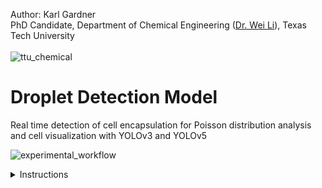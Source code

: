 Author: Karl Gardner<br>PhD Candidate, Department of Chemical Engineering ([Dr. Wei Li](https://www.depts.ttu.edu/che/research/li-lab/)), Texas Tech University
<br><br>
![ttu_chemical](https://user-images.githubusercontent.com/91646805/154190573-53e361f6-7c60-4062-b56b-7cbd11d39fc4.jpg)

# Droplet Detection Model

Real time detection of cell encapsulation for Poisson distribution analysis and cell visualization with YOLOv3 and YOLOv5

![experimental_workflow](https://user-images.githubusercontent.com/91646805/148269422-758ea029-7165-4259-98b7-d89a26e66361.png)



<details>
<summary>Instructions</summary>
<br>

1) First create a folder in your google drive account called droplet_classification (This step is important in order to keep the directories in check)
2) Use this link: https://drive.google.com/drive/folders/1Oo68HSdU-jzcBAEr0yeRuzuSxoprEP_D?usp=sharing to access the shared google drive folder
3) At the top there will be a dropdown arrow after the folder location (Shared with me > data_files): click on this dropdown arrow
4) Click on the "Add shortcut to Drive" button then navigate to inside your droplet_classification folder and click the blue "Add Shortcut" button.  This will add a shortcut to the shared google drive folder in your droplet_classification folder.
5) Open the yolov3 colab notebook from the colab badge provided, then click "Save a copy in Drive" under File > Save a copy in Drive.  Do the same for the provided yolov5 colab notebook.
6) This will save the two notebooks in the "Colab Notebooks" folder in your google drive.  Move these two notebooks to the droplet_classification folder and rename them yolov3.ipynb and yolov5.ipynb respectively in order for the directories to be correct.  The final droplet_classification folder should look like this:<img width="720" alt="image" src="https://user-images.githubusercontent.com/91646805/148874654-890a5d94-f9e9-4273-bcd8-318df44feca4.png">

7) Click the link here for the droplet model dataset: https://universe.roboflow.com/karl-gardner-kmk9u/pc3dropletdetection2/6 and you will see two datasets (No_Augmentation and final_dataset).  Start with the final_dataset and click on "Download" in the upper right corner.  Then, click "Sign in with Github" and follow the prompts to allow roboflow to sign in with github.  Or you may create a different account with roboflow.  Then, the download link will bring you to a pop up that says Export.  For the "Format" click on the YOLO v5 PyTorch and "show download code" on the bottom.  You will then see a link that you can use to enter in the colab notebook.  The final page should look like this but with your own link under the red stripe: <img width="925" alt="image" src="https://user-images.githubusercontent.com/91646805/149068681-5d5529b4-7d6f-41f5-8710-98f04c780654.png"> Then copy this link into the section of both notebooks (yolov3.ipynb and yolov5.ipynb) that says "Curl droplet data from roboflow > Data with Augmentation for Training > [ROBOFLOW-API-KEY]": ![image](https://user-images.githubusercontent.com/91646805/151044698-1d03e6c8-7d2b-401c-b632-b00d1fbe6821.png)  Copy your download link inside of the double quaotations as in the red box in the image provided.

8) Repeat step 7 for the droplet dataset with no augmentations (No_Augmentation): ![image](https://user-images.githubusercontent.com/91646805/151045660-a4fb9e26-a108-4369-aba9-63be2bb9efc1.png)

9) Repeat steps 7 and 8 with the cell dataset in the link provided: https://universe.roboflow.com/karl-gardner-kmk9u/cropped_drops2/1.  This dataset only needs to be copied into the yolov3.ipynb notebook since it is not used in the yolov5.ipynb notebook.
10) You can now use both notebooks to perform more testing or contribute to the project.  You can find the code written for many of the figures in the final paper: DOI Website
</details>
